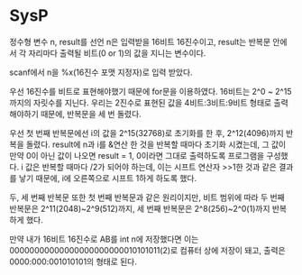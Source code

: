 # SysP

정수형 변수 n, result를 선언
n은 입력받을 16비트 16진수이고, result는 반복문 안에서 각 자리마다 출력될 비트(0 or 1)의 값을 지니는 변수이다.

scanf에서 n을 %x(16진수 포맷 지정자)로 입력 받았다. 

우선 16진수를 비트로 표현해야했기 때문에 for문을 이용하였다. 16비트는 2^0 ~ 2^15까지의 자릿수를 지닌다. 우리는 2진수로 표현된 값을 4비트:3비트:9비트 형태로 출력해야하기 때문에, 반복문을 세 번 돌렸다. 

우선 첫 번째 반복문에선 i의 값을 2^15(32768)로 초기화를 한 후, 2^12(4096)까지 반복을 돌렸다. result에 n과 i를 &연산 한 것을 반복할 때마다 초기화 시켰는데, 그 값이 만약 0이 아닌 값이 나오면 result = 1, 0이라면 그대로 출력하도록 프로그램을 구성했다. i 값은 반복할 때마다 /2가 되어야 하는데, 이는 시프트 연산자 >>1한 것과 같은 결과를 낳기 때문에, i에 오른쪽으로 시프트 1하게 하도록 했다. 

두, 세 번째 반복문 또한 첫 번째 반복문과 같은 원리이지만, 비트 범위에 따라 두 번째 반복문은 2^11(2048)~2^9(512)까지, 세 번째 반복문은 2^8(256)~2^0(1)까지 반복하게 했다.

만약 내가 16비트 16진수로 AB를 int n에 저장했다면 이는 00000000000000000000000010101011(2)로 컴퓨터 상에 저장이 돼고, 출력은 0000:000:001010101의 형태로 된다. 
